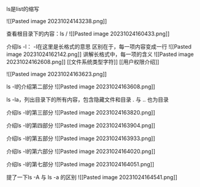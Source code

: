 ls是list的缩写

![[Pasted image 20231024143238.png]]

查看根目录下的内容：ls /
![[Pasted image 20231024160433.png]]

介绍ls -l：
-l在这里是长格式的意思
区别在于，每一项内容变成一行
![[Pasted image 20231024162142.png]]
讲解长格式中，每一项的含义
![[Pasted image 20231024162608.png]]
[[文件系统类型字符]]
[[用户权限介绍]]

![[Pasted image 20231024163623.png]]

ls -l的介绍第二部分
![[Pasted image 20231024163608.png]]

ls -la，列出目录下的所有内容，包含隐藏文件和目录
. 与 .. 也为目录

介绍ls -l的第三部分
![[Pasted image 20231024163820.png]]

介绍ls -l的第四部分
![[Pasted image 20231024163904.png]]

介绍ls -l的第五部分
![[Pasted image 20231024163933.png]]

介绍ls -l的第六部分
![[Pasted image 20231024164020.png]]

介绍ls -l的第七部分
![[Pasted image 20231024164051.png]]

提了一下ls -A 与 ls -a 的区别
![[Pasted image 20231024164541.png]]

